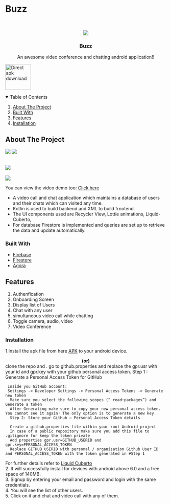 # Buzz







<!-- PROJECT LOGO -->
<br />
<p align="center">
  
   <img src=https://github.com/Pranjal9999999/Buzz/blob/master/app/src/main/res/drawable/video_app_icon.png>

  <h3 align="center">Buzz</h3>

  <p align="center">
    An awesome video conference and chatting android application!!
    
  </p>
</p>

[<img src="https://raw.githubusercontent.com/k0shk0sh/FastHub/development/.github/assets/direct-apk-download.png"
      alt="Direct apk download"
      height="80">](https://github.com/Pranjal9999999/Buzz/releases/download/v1.0-alpha/final-apk.apk)

<!-- TABLE OF CONTENTS -->
<details open="open">
  <summary>Table of Contents</summary>
  <ol>
    <li><a href="#about-the-project">About The Project</a></li>
      <li><a href="#built-with">Built With</a></li>
       <li><a href="#features">Features</a></li>
         <li><a href="#installation">Installation</a></li>
      </ol>
</details>



<!-- ABOUT THE PROJECT -->
## About The Project
<p>
<img src="https://github.com/Pranjal9999999/Buzz/blob/master/Android%20Emulator%20-%20Pixel_3a_API_29_5554%2012-07-2021%2021_16_49.png">
   <img src="https://github.com/Pranjal9999999/Buzz/blob/master/Android%20Emulator%20-%20Pixel_3a_API_29_5554%2012-07-2021%2021_20_23.png"><br><br>

<img src="https://github.com/Pranjal9999999/Buzz/blob/master/Android%20Emulator%20-%20Pixel_3a_API_29_5554%2012-07-2021%2021_17_19.png"><br><br>
<img src="https://github.com/Pranjal9999999/Buzz/blob/master/Android%20Emulator%20-%20Pixel_3a_API_29_5554%2012-07-2021%2021_18_31.png"></p>
You can view the video demo too:  <a href="https://drive.google.com/file/d/1oBVF1Qp6guIUac7yWkfz8EEdrrp8H7x3/view?usp=sharing"><u>Click here</u></a>


* A video call and chat application which maintains a database of users and their chats which can visited any time.
* Kotlin is used to build backend and XML to build frnotend.
* The UI components used are Recycler View, Lottie animations, Liquid-Cuberto, 
* For database Firestore is implemented and queries are set up to retrieve the data and update automatically.




### Built With


* [Firebase](https://firebase.google.com/)
* [Firestore](https://firebase.google.com/products/firestore)
* [Agora](https://agoraio-community.github.io/AgoraWebSDK-NG/docs/en/basic_call)



<!-- GETTING STARTED -->
## Features
<ol>
  <li>Authenfication</li>
  <li>Onboarding Screen</li>
  <li>Display list of Users</li>
  <li>Chat with any user</li>
  <li>simultaneous video call while chatting</li>
  <li>Toggle camera, audio, video</li>
  <li>Video Conference</li>
  </ol>
  






### Installation

1.Install the apk file from here <a href="https://github.com/Pranjal9999999/Buzz/releases/download/v1.0-alpha/final-apk.apk"> APK</a> to your android device.</a>
             <center> <b>(or)</b> </center>
  clone the repo and . go to github.properties and replace the gpr.usr with your id and gpr.key with your github personal access token.
      Step 1 : Generate a Personal Access Token for GitHub

     Inside you GitHub account:
     Settings -> Developer Settings -> Personal Access Tokens -> Generate new token
      Make sure you select the following scopes (“ read:packages”) and Generate a token
      After Generating make sure to copy your new personal access token. You cannot see it again! The only option is to generate a new key.
      Step 2: Store your GitHub — Personal Access Token details

      Create a github.properties file within your root Android project
      In case of a public repository make sure you add this file to .gitignore for keep the token private
      Add properties gpr.usr=GITHUB_USERID and gpr.key=PERSONAL_ACCESS_TOKEN
      Replace GITHUB_USERID with personal / organisation Github User ID and PERSONAL_ACCESS_TOKEN with the token generated in #Step 1
 For further details refer to <a href="https://github.com/Cuberto/liquid-swipe-android"> Liquid Cuberto</a><br>
2. It will successfully install for devices with android above 6.0 and a free space of 140MB.<br>
3. Signup by entering your email and password and login with the same credentials.<br>
4. You will see the list of other users.<br>
5. Click on it and chat and video call with any of them.<br>













